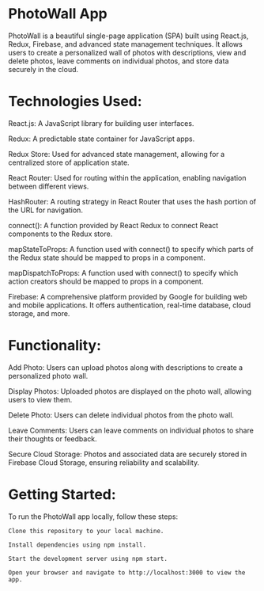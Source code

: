 # PhotoWall App

  PhotoWall is a beautiful single-page application (SPA) built using React.js, Redux, Firebase, and advanced state management techniques. It allows users to create a personalized wall of photos with descriptions, view and delete photos, leave comments on individual photos, and store data securely in the cloud.

# Technologies Used:

  React.js: A JavaScript library for building user interfaces.
  
  Redux: A predictable state container for JavaScript apps.
  
  Redux Store: Used for advanced state management, allowing for a centralized store of application state.
  
  React Router: Used for routing within the application, enabling navigation between different views.
  
  HashRouter: A routing strategy in React Router that uses the hash portion of the URL for navigation.
  
  connect(): A function provided by React Redux to connect React components to the Redux store.
  
  mapStateToProps: A function used with connect() to specify which parts of the Redux state should be mapped to props in a component.
  
  mapDispatchToProps: A function used with connect() to specify which action creators should be mapped to props in a component.
  
  Firebase: A comprehensive platform provided by Google for building web and mobile applications. It offers authentication, real-time database, cloud storage, and more.
  
# Functionality:

  Add Photo: Users can upload photos along with descriptions to create a personalized photo wall.
  
  Display Photos: Uploaded photos are displayed on the photo wall, allowing users to view them.
  
  Delete Photo: Users can delete individual photos from the photo wall.
  
  Leave Comments: Users can leave comments on individual photos to share their thoughts or feedback.
  
  Secure Cloud Storage: Photos and associated data are securely stored in Firebase Cloud Storage, ensuring reliability and scalability.
  
# Getting Started:
  To run the PhotoWall app locally, follow these steps:

    Clone this repository to your local machine.
    
    Install dependencies using npm install.
    
    Start the development server using npm start.
    
    Open your browser and navigate to http://localhost:3000 to view the app.
